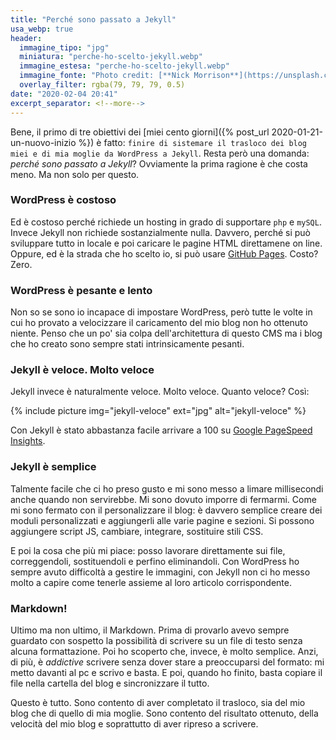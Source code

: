 ```yaml
---
title: "Perché sono passato a Jekyll"
usa_webp: true
header:
  immagine_tipo: "jpg"
  miniatura: "perche-ho-scelto-jekyll.webp"
  immagine_estesa: "perche-ho-scelto-jekyll.webp"
  immagine_fonte: "Photo credit: [**Nick Morrison**](https://unsplash.com/@nickmorrison)"
  overlay_filter: rgba(79, 79, 79, 0.5)
date: "2020-02-04 20:41"
excerpt_separator: <!--more-->
---
```


Bene, il primo di tre obiettivi dei [miei cento giorni]({% post_url 2020-01-21-un-nuovo-inizio %}) è fatto: `finire di sistemare il trasloco dei blog miei e di mia moglie da WordPress a Jekyll`. Resta però una domanda: _perché sono passato a Jekyll_? Ovviamente la prima ragione è che costa meno. Ma non solo per questo.

### WordPress è costoso

Ed è costoso perché richiede un hosting in grado di supportare `php` e `mySQL`. Invece Jekyll non richiede sostanzialmente nulla. Davvero, perché si può sviluppare tutto in locale e poi caricare le pagine HTML direttamene on line. Oppure, ed è la strada che ho scelto io, si può usare [GitHub Pages](https://pages.github.com/). Costo? Zero.

### WordPress è pesante e lento

Non so se sono io incapace di impostare WordPress, però tutte le volte in cui ho provato a velocizzare il caricamento del mio blog non ho ottenuto niente. Penso che un po' sia colpa dell'architettura di questo CMS ma i blog che ho creato sono sempre stati intrinsicamente pesanti.

### Jekyll è veloce. Molto veloce

Jekyll invece è naturalmente veloce. Molto veloce. Quanto veloce? Così:

{% include picture img="jekyll-veloce" ext="jpg" alt="jekyll-veloce" %}

Con Jekyll è stato abbastanza facile arrivare a 100 su [Google PageSpeed Insights](https://developers.google.com/speed/pagespeed/insights/).

### Jekyll è semplice

Talmente facile che ci ho preso gusto e mi sono messo a limare millisecondi anche quando non servirebbe. Mi sono dovuto imporre di fermarmi. Come mi sono fermato con il personalizzare il blog: è davvero semplice creare dei moduli personalizzati e aggiungerli alle varie pagine e sezioni. Si possono aggiungere script JS, cambiare, integrare, sostituire stili CSS.

E poi la cosa che più mi piace: posso lavorare direttamente sui file, correggendoli, sostituendoli e perfino eliminandoli. Con WordPress ho sempre avuto difficoltà a gestire le immagini, con Jekyll non ci ho messo molto a capire come tenerle assieme al loro articolo corrispondente.

### Markdown!

Ultimo ma non ultimo, il Markdown. Prima di provarlo avevo sempre guardato con sospetto la possibilità di scrivere su un file di testo senza alcuna formattazione. Poi ho scoperto che, invece, è molto semplice. Anzi, di più, è _addictive_ scrivere senza dover stare a preoccuparsi del formato: mi metto davanti al pc e scrivo e basta. E poi, quando ho finito, basta copiare il file nella cartella del blog e sincronizzare il tutto.

Questo è tutto. Sono contento di aver completato il trasloco, sia del mio blog che di quello di mia moglie. Sono contento del risultato ottenuto, della velocità del mio blog e soprattutto di aver ripreso a scrivere.

